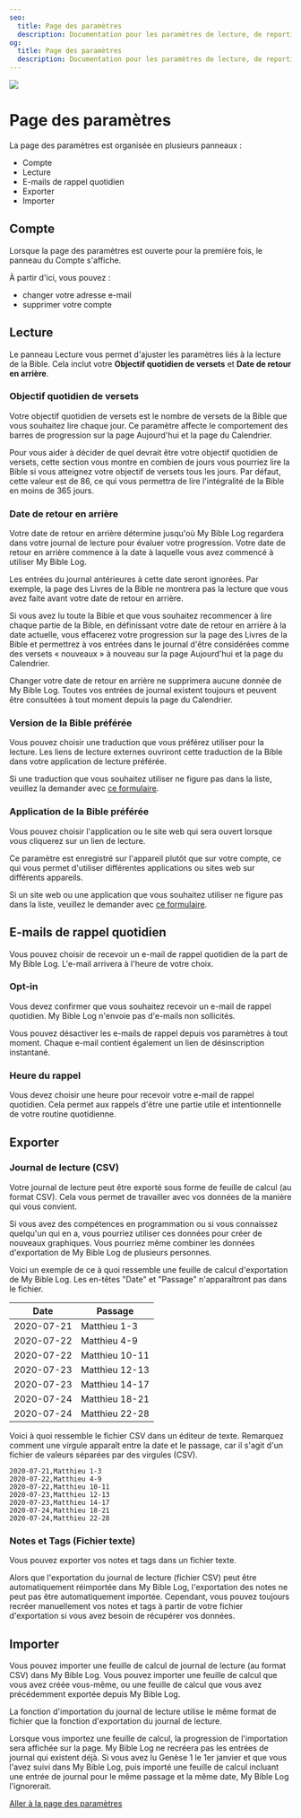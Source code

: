 ```yaml
---
seo:
  title: Page des paramètres
  description: Documentation pour les paramètres de lecture, de reporting et de compte de My Bible Log
og:
  title: Page des paramètres
  description: Documentation pour les paramètres de lecture, de reporting et de compte de My Bible Log
---
```


![](/share.jpg)

# Page des paramètres

La page des paramètres est organisée en plusieurs panneaux :

* Compte
* Lecture
* E-mails de rappel quotidien
* Exporter
* Importer

## Compte

Lorsque la page des paramètres est ouverte pour la première fois, le panneau du Compte s'affiche.

À partir d'ici, vous pouvez :

* changer votre adresse e-mail
* supprimer votre compte

## Lecture

Le panneau Lecture vous permet d'ajuster les paramètres liés à la lecture de la Bible. Cela inclut votre **Objectif quotidien de versets** et **Date de retour en arrière**.

### Objectif quotidien de versets

Votre objectif quotidien de versets est le nombre de versets de la Bible que vous souhaitez lire chaque jour. Ce paramètre affecte le comportement des barres de progression sur la page Aujourd'hui et la page du Calendrier.

Pour vous aider à décider de quel devrait être votre objectif quotidien de versets, cette section vous montre en combien de jours vous pourriez lire la Bible si vous atteignez votre objectif de versets tous les jours. Par défaut, cette valeur est de 86, ce qui vous permettra de lire l'intégralité de la Bible en moins de 365 jours.

### Date de retour en arrière

Votre date de retour en arrière détermine jusqu'où My Bible Log regardera dans votre journal de lecture pour évaluer votre progression. Votre date de retour en arrière commence à la date à laquelle vous avez commencé à utiliser My Bible Log.

Les entrées du journal antérieures à cette date seront ignorées. Par exemple, la page des Livres de la Bible ne montrera pas la lecture que vous avez faite avant votre date de retour en arrière.

Si vous avez lu toute la Bible et que vous souhaitez recommencer à lire chaque partie de la Bible, en définissant votre date de retour en arrière à la date actuelle, vous effacerez votre progression sur la page des Livres de la Bible et permettrez à vos entrées dans le journal d'être considérées comme des versets « nouveaux » à nouveau sur la page Aujourd'hui et la page du Calendrier.

Changer votre date de retour en arrière ne supprimera aucune donnée de My Bible Log. Toutes vos entrées de journal existent toujours et peuvent être consultées à tout moment depuis la page du Calendrier.

### Version de la Bible préférée

Vous pouvez choisir une traduction que vous préférez utiliser pour la lecture. Les liens de lecture externes ouvriront cette traduction de la Bible dans votre application de lecture préférée.

Si une traduction que vous souhaitez utiliser ne figure pas dans la liste, veuillez la demander avec [ce formulaire](/fr/feedback).

### Application de la Bible préférée

Vous pouvez choisir l'application ou le site web qui sera ouvert lorsque vous cliquerez sur un lien de lecture.

Ce paramètre est enregistré sur l'appareil plutôt que sur votre compte, ce qui vous permet d'utiliser différentes applications ou sites web sur différents appareils.

Si un site web ou une application que vous souhaitez utiliser ne figure pas dans la liste, veuillez le demander avec [ce formulaire](/fr/feedback).

## E-mails de rappel quotidien

Vous pouvez choisir de recevoir un e-mail de rappel quotidien de la part de My Bible Log. L'e-mail arrivera à l'heure de votre choix.

### Opt-in

Vous devez confirmer que vous souhaitez recevoir un e-mail de rappel quotidien. My Bible Log n'envoie pas d'e-mails non sollicités.

Vous pouvez désactiver les e-mails de rappel depuis vos paramètres à tout moment. Chaque e-mail contient également un lien de désinscription instantané.

### Heure du rappel

Vous devez choisir une heure pour recevoir votre e-mail de rappel quotidien. Cela permet aux rappels d'être une partie utile et intentionnelle de votre routine quotidienne.

## Exporter

### Journal de lecture (CSV)

Votre journal de lecture peut être exporté sous forme de feuille de calcul (au format CSV). Cela vous permet de travailler avec vos données de la manière qui vous convient.

Si vous avez des compétences en programmation ou si vous connaissez quelqu'un qui en a, vous pourriez utiliser ces données pour créer de nouveaux graphiques. Vous pourriez même combiner les données d'exportation de My Bible Log de plusieurs personnes.

Voici un exemple de ce à quoi ressemble une feuille de calcul d'exportation de My Bible Log. Les en-têtes "Date" et "Passage" n'apparaîtront pas dans le fichier.

|Date|Passage|
|---|---|
|2020-07-21|Matthieu 1-3|
|2020-07-22|Matthieu 4-9|
|2020-07-22|Matthieu 10-11|
|2020-07-23|Matthieu 12-13|
|2020-07-23|Matthieu 14-17|
|2020-07-24|Matthieu 18-21|
|2020-07-24|Matthieu 22-28|

Voici à quoi ressemble le fichier CSV dans un éditeur de texte. Remarquez comment une virgule apparaît entre la date et le passage, car il s'agit d'un fichier de valeurs séparées par des virgules (CSV).

```csv
2020-07-21,Matthieu 1-3
2020-07-22,Matthieu 4-9
2020-07-22,Matthieu 10-11
2020-07-23,Matthieu 12-13
2020-07-23,Matthieu 14-17
2020-07-24,Matthieu 18-21
2020-07-24,Matthieu 22-28
```

### Notes et Tags (Fichier texte)

Vous pouvez exporter vos notes et tags dans un fichier texte.

Alors que l'exportation du journal de lecture (fichier CSV) peut être automatiquement réimportée dans My Bible Log, l'exportation des notes ne peut pas être automatiquement importée.
Cependant, vous pouvez toujours recréer manuellement vos notes et tags à partir de votre fichier d'exportation si vous avez besoin de récupérer vos données.

## Importer

Vous pouvez importer une feuille de calcul de journal de lecture (au format CSV) dans My Bible Log. Vous pouvez importer une feuille de calcul que vous avez créée vous-même, ou une feuille de calcul que vous avez précédemment exportée depuis My Bible Log.

La fonction d'importation du journal de lecture utilise le même format de fichier que la fonction d'exportation du journal de lecture.

Lorsque vous importez une feuille de calcul, la progression de l'importation sera affichée sur la page. My Bible Log ne recréera pas les entrées de journal qui existent déjà. Si vous avez lu Genèse 1 le 1er janvier et que vous l'avez suivi dans My Bible Log, puis importé une feuille de calcul incluant une entrée de journal pour le même passage et la même date, My Bible Log l'ignorerait.

<div class="buttons">
  <a class="button is-light" href="/fr/settings">Aller à la page des paramètres</a>
</div>
